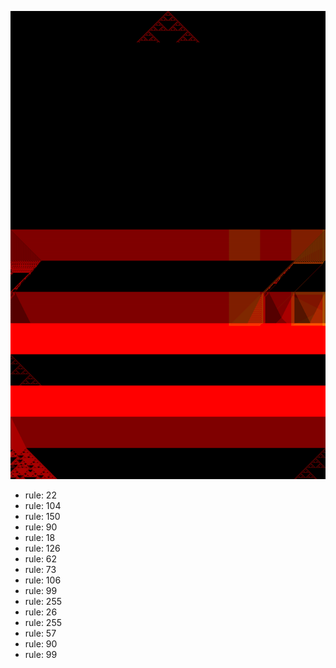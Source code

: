 ![photo](./output.png) 
 * rule: 22
* rule: 104
* rule: 150
* rule: 90
* rule: 18
* rule: 126
* rule: 62
* rule: 73
* rule: 106
* rule: 99
* rule: 255
* rule: 26
* rule: 255
* rule: 57
* rule: 90
* rule: 99
